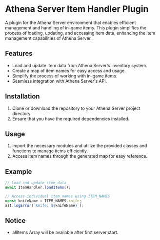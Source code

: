 # Athena Server Item Handler Plugin

A plugin for the Athena Server environment that enables efficient management and handling of in-game items. This plugin simplifies the process of loading, updating, and accessing item data, enhancing the item management capabilities of Athena Server.

## Features

- Load and update item data from Athena Server's inventory system.
- Create a map of item names for easy access and usage.
- Simplify the process of working with in-game items.
- Seamless integration with Athena Server's API.

## Installation

1. Clone or download the repository to your Athena Server project directory.
2. Ensure that you have the required dependencies installed.

## Usage

1. Import the necessary modules and utilize the provided classes and functions to manage items efficiently.
2. Access item names through the generated map for easy reference.

## Example

```javascript
// Load and update item data
await ItemHandler.loadItems();

// Access individual item names using ITEM_NAMES
const knifeName = ITEM_NAMES.knife;
alt.logError(`Knife: ${knifeName}`);
```

## Notice

- allItems Array will be available after first server start.
